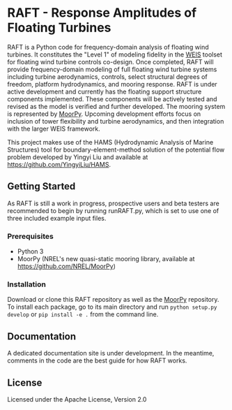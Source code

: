 # RAFT - Response Amplitudes of Floating Turbines

RAFT is a Python code for frequency-domain analysis of floating wind turbines. It constitutes the "Level 1" of modeling fidelity in the [WEIS](https://weis.readthedocs.io/en/latest/index.html) toolset for floating wind turbine controls co-design. Once completed, RAFT will provide frequency-domain modeling of full floating wind turbine systems including turbine aerodynamics, controls, select structural degrees of freedom, platform hydrodynamics, and mooring response. RAFT is under active development and currently has the floating support structure components implemented. These components will be actively tested and revised as the model is verified and further developed. The mooring system is represented by [MoorPy](https://github.com/NREL/MoorPy). Upcoming development efforts focus on inclusion of tower flexibility and turbine aerodynamics, and then integration with the larger WEIS framework.

This project makes use of the HAMS (Hydrodynamic Analysis of Marine Structures) tool for boundary-element-method solution of the potential flow problem developed by Yingyi Liu and available at https://github.com/YingyiLiu/HAMS.

## Getting Started

As RAFT is still a work in progress, prospective users and beta testers are recommended to begin by running runRAFT.py, which is set to use one of three included example input files.

### Prerequisites

- Python 3
- MoorPy (NREL's new quasi-static mooring library, available at https://github.com/NREL/MoorPy)

### Installation

Download or clone this RAFT repository as well as the [MoorPy](https://github.com/NREL/MoorPy) repository. To install each package, go to its main directory and run ```python setup.py develop``` or ```pip install -e .``` from the command line.

## Documentation

A dedicated documentation site is under development. In the meantime, comments in the code are the best guide for how RAFT works.

## License
Licensed under the Apache License, Version 2.0

